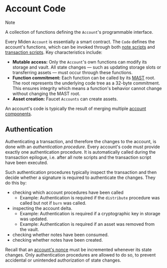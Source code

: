 # Account Code

> [!Note]
> A collection of functions defining the `Account`'s programmable interface.

Every Miden `Account` is essentially a smart contract. The `Code` defines the account's functions, which can be invoked through both [note scripts](../note.md#script) and [transaction scripts](../transaction.md#inputs). Key characteristics include:

- **Mutable access:** Only the `Account`'s own functions can modify its storage and vault. All state changes — such as updating storage slots or transferring assets — must occur through these functions.
- **Function commitment:** Each function can be called by its [MAST](https://0xMiden.github.io/miden-vm/user_docs/assembly/main.html) root. The root represents the underlying code tree as a 32-byte commitment. This ensures integrity which means a function's behavior cannot change without changing the MAST root.
- **Asset creation:** Faucet `Accounts` can create assets.

An account's code is typically the result of merging multiple [account components](./component.md).

## Authentication

Authenticating a transaction, and therefore the changes to the account, is done with an _authentication procedure_. Every account's code must provide exactly one authentication procedure. It is automatically called during the transaction epilogue, i.e. after all note scripts and the transaction script have been executed.

Such authentication procedures typically inspect the transaction and then decide whether a signature is required to authenticate the changes. They do this by:
- checking which account procedures have been called
  - Example: Authentication is required if the `distribute` procedure was called but not if `burn` was called.
- inspecting the account delta.
  - Example: Authentication is required if a cryptographic key in storage was updated.
  - Example: Authentication is required if an asset was removed from the vault.
- checking whether notes have been consumed.
- checking whether notes have been created.

Recall that an [account's nonce](overview.md#nonce) must be incremented whenever its state changes. Only authentication procedures are allowed to do so, to prevent accidental or unintended authorization of state changes.
